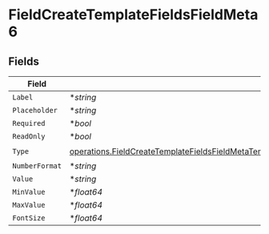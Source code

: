 # FieldCreateTemplateFieldsFieldMeta6


## Fields

| Field                                                                                                                                                                                                                            | Type                                                                                                                                                                                                                             | Required                                                                                                                                                                                                                         | Description                                                                                                                                                                                                                      |
| -------------------------------------------------------------------------------------------------------------------------------------------------------------------------------------------------------------------------------- | -------------------------------------------------------------------------------------------------------------------------------------------------------------------------------------------------------------------------------- | -------------------------------------------------------------------------------------------------------------------------------------------------------------------------------------------------------------------------------- | -------------------------------------------------------------------------------------------------------------------------------------------------------------------------------------------------------------------------------- |
| `Label`                                                                                                                                                                                                                          | **string*                                                                                                                                                                                                                        | :heavy_minus_sign:                                                                                                                                                                                                               | N/A                                                                                                                                                                                                                              |
| `Placeholder`                                                                                                                                                                                                                    | **string*                                                                                                                                                                                                                        | :heavy_minus_sign:                                                                                                                                                                                                               | N/A                                                                                                                                                                                                                              |
| `Required`                                                                                                                                                                                                                       | **bool*                                                                                                                                                                                                                          | :heavy_minus_sign:                                                                                                                                                                                                               | N/A                                                                                                                                                                                                                              |
| `ReadOnly`                                                                                                                                                                                                                       | **bool*                                                                                                                                                                                                                          | :heavy_minus_sign:                                                                                                                                                                                                               | N/A                                                                                                                                                                                                                              |
| `Type`                                                                                                                                                                                                                           | [operations.FieldCreateTemplateFieldsFieldMetaTemplatesFieldsResponse200ApplicationJSONResponseBodyType](../../models/operations/fieldcreatetemplatefieldsfieldmetatemplatesfieldsresponse200applicationjsonresponsebodytype.md) | :heavy_check_mark:                                                                                                                                                                                                               | N/A                                                                                                                                                                                                                              |
| `NumberFormat`                                                                                                                                                                                                                   | **string*                                                                                                                                                                                                                        | :heavy_minus_sign:                                                                                                                                                                                                               | N/A                                                                                                                                                                                                                              |
| `Value`                                                                                                                                                                                                                          | **string*                                                                                                                                                                                                                        | :heavy_minus_sign:                                                                                                                                                                                                               | N/A                                                                                                                                                                                                                              |
| `MinValue`                                                                                                                                                                                                                       | **float64*                                                                                                                                                                                                                       | :heavy_minus_sign:                                                                                                                                                                                                               | N/A                                                                                                                                                                                                                              |
| `MaxValue`                                                                                                                                                                                                                       | **float64*                                                                                                                                                                                                                       | :heavy_minus_sign:                                                                                                                                                                                                               | N/A                                                                                                                                                                                                                              |
| `FontSize`                                                                                                                                                                                                                       | **float64*                                                                                                                                                                                                                       | :heavy_minus_sign:                                                                                                                                                                                                               | N/A                                                                                                                                                                                                                              |